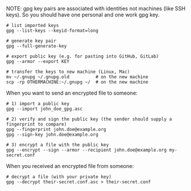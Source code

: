NOTE: gpg key pairs are associated with identities not machines (like SSH keys). So you should have one personal and one work gpg key.

```
# list imported keys
gpg --list-keys --keyid-format=long

# generate key pair
gpg --full-generate-key

# export public key (e.g. for pasting into GitHub, GitLab)
gpg --armor --export KEY

# transfer the keys to new machine (Linux, Mac)
mv ~/.gnupg ~/.gnupg.old          # on the new machine
scp -rp OTHERMACHINE:~/.gnupg ~/  # on the new machine
```

When you want to send an encrypted file to someone:

```
# 1) import a public key
gpg --import john_doe_gpg.asc

# 2) verify and sign the public key (the sender should supply a fingerprint to compare)
gpg --fingerprint john.doe@example.org
gpg --sign-key john.doe@example.org

# 3) encrypt a file with the public key
gpg --encrypt --sign --armor --recipient john.doe@example.org my-secret.conf
```

When you received an encrypted file from someone:

```
# decrypt a file (with your private key)
gpg --decrypt their-secret.conf.asc > their-secret.conf
```
